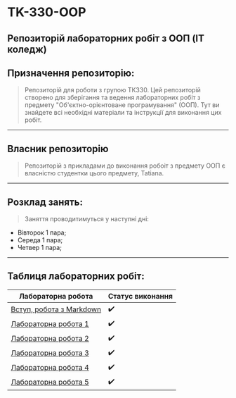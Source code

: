 # TK-330-OOP
## Репозиторій лабораторних робіт з ООП (IT коледж)
## **Призначення репозиторію**:
> Репозиторій для роботи з групою ТК330. Цей репозиторій створено для зберігання та ведення лабораторних робіт з предмету "Об'єктно-орієнтоване програмування" (ООП).
> Тут ви знайдете всі необхідні матеріали та інструкції для виконання цих робіт.

---
## **Власник репозиторію**
> Репозиторій з прикладами до виконання робоіт з предмету ООП є власністю студентки цього предмету, Tatiana.
---

## **Розклад занять**:
> Заняття проводитимуться у наступні дні:
- Вівторок 1 пара;
- Середа 1 пара;
- Четвер 1 пара;
---

## **Таблиця лабораторних робіт**:

| Лабораторна робота | Статус виконання |
|---------------------------------------------------------------|------------------|
| [Вступ, робота з Markdown](init/README.md)                    |:heavy_check_mark:|
| [Лабораторна робота 1](1_lab/README.md)                       |:heavy_check_mark:|
| [Лабораторна робота 2](2_lab/README.md)                       |:heavy_check_mark:|
| [Лабораторна робота 3](3_lab/README.md)                       |:heavy_check_mark:|
| [Лабораторна робота 4](4_lab/README.md)                       |:heavy_check_mark:|
| [Лабораторна робота 5](https://tan4esm.github.io/tk330_oop_m/)|:heavy_check_mark:|